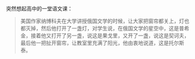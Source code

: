 突然想起高中的一堂语文课：

>美国作家纳博科夫在大学讲授俄国文学的时候，让大家把窗帘都关上，灯也都灭掉，然后他打开了一盏灯，对学生说，在俄国文学的星空中，这是普希金，接着他又打开了另一盏，说这是果戈里，又开了一盏，说这是契诃夫，最后他一把扯开窗帘，让教室里充满了阳光，他由衷地说道，这是托尔斯泰。
